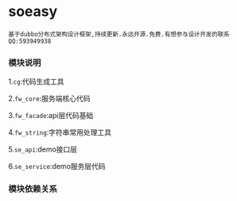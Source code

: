 # soeasy

    基于dubbo分布式架构设计框架,持续更新.永远开源.免费.有想参与设计开发的联系QQ:593949938
    
### 模块说明

1.`cg`:代码生成工具

2.`fw_core`:服务端核心代码

3.`fw_facade`:api层代码基础

4.`fw_string`:字符串常用处理工具

5.`se_api`:demo接口层

6.`se_service`:demo服务层代码

### 模块依赖关系



